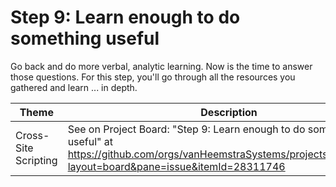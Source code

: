 # Step 9: Learn enough to do something useful

Go back and do more verbal, analytic learning. Now is the time to answer those questions. For this step, you'll go through all the resources you gathered and learn ... in depth.

| Theme | Description |
| --- | --- |
| Cross-Site Scripting | See on Project Board: "Step 9: Learn enough to do something useful" at https://github.com/orgs/vanHeemstraSystems/projects/28/views/1?layout=board&pane=issue&itemId=28311746 |
